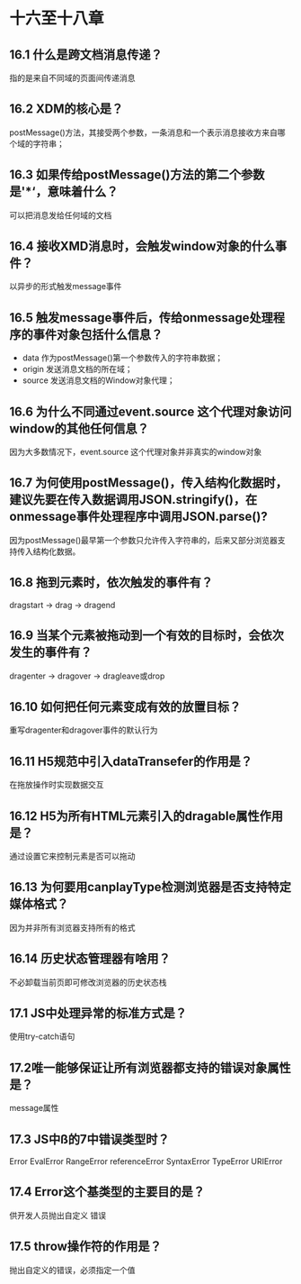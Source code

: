 # 十六至十八章
## 16.1 什么是跨文档消息传递？
指的是来自不同域的页面间传递消息

## 16.2 XDM的核心是？
postMessage()方法，其接受两个参数，一条消息和一个表示消息接收方来自哪个域的字符串；

## 16.3 如果传给postMessage()方法的第二个参数是'*‘，意味着什么？
可以把消息发给任何域的文档

## 16.4 接收XMD消息时，会触发window对象的什么事件？
以异步的形式触发message事件

## 16.5 触发message事件后，传给onmessage处理程序的事件对象包括什么信息？
- data 作为postMessage()第一个参数传入的字符串数据；
- origin 发送消息文档的所在域；
- source 发送消息文档的Window对象代理；

## 16.6 为什么不同通过event.source 这个代理对象访问window的其他任何信息？
因为大多数情况下，event.source 这个代理对象并非真实的window对象

## 16.7 为何使用postMessage()，传入结构化数据时，建议先要在传入数据调用JSON.stringify()，在onmessage事件处理程序中调用JSON.parse()?
因为postMessage()最早第一个参数只允许传入字符串的，后来又部分浏览器支持传入结构化数据。

## 16.8 拖到元素时，依次触发的事件有？
dragstart -> drag -> dragend

## 16.9 当某个元素被拖动到一个有效的目标时，会依次发生的事件有？
dragenter -> dragover -> dragleave或drop

## 16.10 如何把任何元素变成有效的放置目标？
重写dragenter和dragover事件的默认行为

## 16.11 H5规范中引入dataTransefer的作用是？
在拖放操作时实现数据交互

## 16.12 H5为所有HTML元素引入的dragable属性作用是？
通过设置它来控制元素是否可以拖动

## 16.13 为何要用canplayType检测浏览器是否支持特定媒体格式？
因为并非所有浏览器支持所有的格式

## 16.14 历史状态管理器有啥用？
不必卸载当前页即可修改浏览器的历史状态栈

## 17.1 JS中处理异常的标准方式是？
使用try-catch语句

## 17.2唯一能够保证让所有浏览器都支持的错误对象属性是？
message属性

## 17.3 JS中ß的7中错误类型时？
Error EvalError  RangeError  referenceError   SyntaxError  TypeError  URIError

## 17.4 Error这个基类型的主要目的是？
供开发人员抛出自定义 错误

## 17.5  throw操作符的作用是？
抛出自定义的错误，必须指定一个值